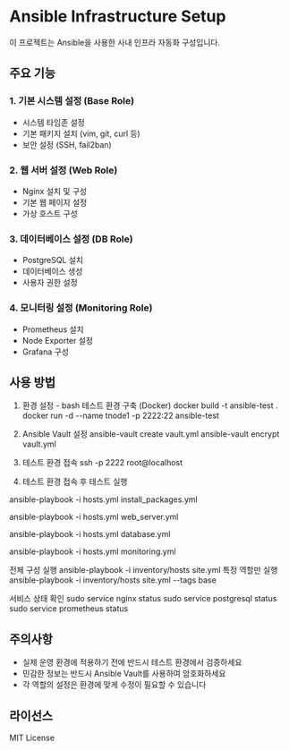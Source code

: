 # Ansible Infrastructure Setup

이 프로젝트는 Ansible을 사용한 사내 인프라 자동화 구성입니다.
 

## 주요 기능

### 1. 기본 시스템 설정 (Base Role)
- 시스템 타임존 설정
- 기본 패키지 설치 (vim, git, curl 등)
- 보안 설정 (SSH, fail2ban)

### 2. 웹 서버 설정 (Web Role)
- Nginx 설치 및 구성
- 기본 웹 페이지 설정
- 가상 호스트 구성

### 3. 데이터베이스 설정 (DB Role)
- PostgreSQL 설치
- 데이터베이스 생성
- 사용자 권한 설정

### 4. 모니터링 설정 (Monitoring Role)
- Prometheus 설치
- Node Exporter 설정
- Grafana 구성

## 사용 방법

1. 환경 설정 - bash
테스트 환경 구축 (Docker)
docker build -t ansible-test .
docker run -d --name tnode1 -p 2222:22 ansible-test

2. Ansible Vault 설정
ansible-vault create vault.yml
ansible-vault encrypt vault.yml

3. 테스트 환경 접속
ssh -p 2222 root@localhost

4. 테스트 환경 접속 후 테스트 실행

ansible-playbook -i hosts.yml install_packages.yml

ansible-playbook -i hosts.yml web_server.yml

ansible-playbook -i hosts.yml database.yml

ansible-playbook -i hosts.yml monitoring.yml

전체 구성 실행
ansible-playbook -i inventory/hosts site.yml
특정 역할만 실행
ansible-playbook -i inventory/hosts site.yml --tags base

서비스 상태 확인
sudo service nginx status
sudo service postgresql status
sudo service prometheus status

## 주의사항
- 실제 운영 환경에 적용하기 전에 반드시 테스트 환경에서 검증하세요
- 민감한 정보는 반드시 Ansible Vault를 사용하여 암호화하세요
- 각 역할의 설정은 환경에 맞게 수정이 필요할 수 있습니다

## 라이선스
MIT License